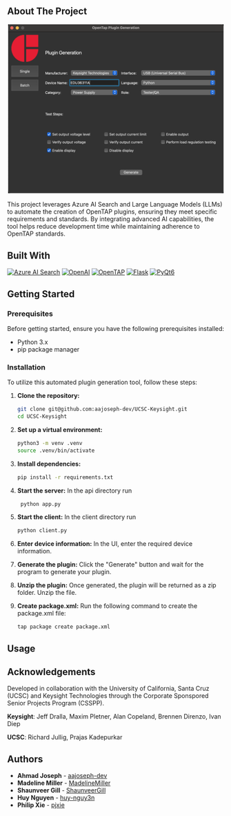 ## About The Project

<p align="center">
    <img src="/assets/project-screenshot.png" alt="Alt text" width="500" />
</p>


This project leverages Azure AI Search and Large Language Models (LLMs) to automate the creation of OpenTAP plugins, ensuring they meet specific requirements and standards. By integrating advanced AI capabilities, the tool helps reduce development time while maintaining adherence to OpenTAP standards.

## Built With
[![Azure AI Search](https://img.shields.io/badge/Azure%20AI%20Search-0078D4?style=for-the-badge&logo=microsoft&logoColor=white)](https://azure.microsoft.com/en-us/services/search/)
[![OpenAI](https://img.shields.io/badge/OpenAI-412991?style=for-the-badge&logo=openai&logoColor=white)](https://www.openai.com/)
[![OpenTAP](https://img.shields.io/badge/OpenTAP-FF6F61?style=for-the-badge&logo=openstack&logoColor=white)](https://opentap.io/)
[![Flask](https://img.shields.io/badge/Flask-000000?style=for-the-badge&logo=flask&logoColor=white)](https://flask.palletsprojects.com/)
[![PyQt6](https://img.shields.io/badge/PyQt6-41CD52?style=for-the-badge&logo=qt&logoColor=white)](https://riverbankcomputing.com/software/pyqt/intro)


## Getting Started

### Prerequisites
Before getting started, ensure you have the following prerequisites installed:
- Python 3.x
- pip package manager

### Installation
To utilize this automated plugin generation tool, follow these steps:

1. **Clone the repository:**
    ```bash
    git clone git@github.com:aajoseph-dev/UCSC-Keysight.git
    cd UCSC-Keysight
    ```

2. **Set up a virtual environment:**
    ```bash
    python3 -m venv .venv
    source .venv/bin/activate
    ```

3. **Install dependencies:**
    ```bash
    pip install -r requirements.txt
    ```

4. **Start the server:** 
    In the api directory run
   ```bash
    python app.py
    ```

6. **Start the client:**
    In the client directory run
    ```bash
    python client.py
    ```

7. **Enter device information:**
    In the UI, enter the required device information.

8. **Generate the plugin:**
    Click the "Generate" button and wait for the program to generate your plugin.

9. **Unzip the plugin:**
    Once generated, the plugin will be returned as a zip folder. Unzip the file.

10. **Create package.xml:**
    Run the following command to create the package.xml file:
    ```bash
    tap package create package.xml
    ```

## Usage



## Acknowledgements

Developed in collaboration with the University of California, Santa Cruz (UCSC) and Keysight Technologies through the Corporate Sponspored Senior Projects Program (CSSPP).

**Keysight**: Jeff Dralla, Maxim Pletner, Alan Copeland, Brennen Direnzo, Ivan Diep

**UCSC**: Richard Jullig, Prajas Kadepurkar

## Authors

- **Ahmad Joseph** - [aajoseph-dev](https://github.com/aajoseph-dev)
- **Madeline Miller** - [MadelineMiller](https://github.com/MadelineMiller)
- **Shaunveer Gill** - [ShaunveerGill](https://github.com/ShaunveerGill)
- **Huy Nguyen** - [huy-nguy3n](https://github.com/huy-nguy3n)
- **Philip Xie** - [pjxie](https://github.com/pjxie)


